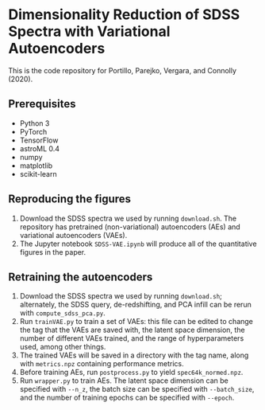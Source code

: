 # Dimensionality Reduction of SDSS Spectra with Variational Autoencoders
This is the code repository for Portillo, Parejko, Vergara, and Connolly (2020).

## Prerequisites
* Python 3
* PyTorch
* TensorFlow
* astroML 0.4
* numpy
* matplotlib
* scikit-learn

## Reproducing the figures
1. Download the SDSS spectra we used by running `download.sh`. The repository has pretrained (non-variational) autoencoders (AEs) and variational autoencoders (VAEs).
2. The Jupyter notebook `SDSS-VAE.ipynb` will produce all of the quantitative figures in the paper.

## Retraining the autoencoders
1. Download the SDSS spectra we used by running `download.sh`; alternately, the SDSS query, de-redshifting, and PCA infill can be rerun with `compute_sdss_pca.py`.
2. Run `trainVAE.py` to train a set of VAEs: this file can be edited to change the tag that the VAEs are saved with, the latent space dimension, the number of different VAEs trained, and the range of hyperparameters used, among other things.
3. The trained VAEs will be saved in a directory with the tag name, along with `metrics.npz` containing performance metrics.
4. Before training AEs, run `postprocess.py` to yield `spec64k_normed.npz`.
5. Run `wrapper.py` to train AEs. The latent space dimension can be specified with `--n_z`, the batch size can be specified with `--batch_size`, and the number of training epochs can be specified with `--epoch`.

